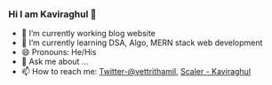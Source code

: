 ### Hi I am Kaviraghul 👋 


- 🔭 I’m currently working blog website
- 🌱 I’m currently learning DSA, Algo, MERN stack web development
- 😄 Pronouns: He/His
- 💬 Ask me about ...
- 📫 How to reach me: [Twitter-@vettrithamil](https://twitter.com/vettrithamil), [Scaler - Kaviraghul](https://www.scaler.com/academy/profile/7d0b40273c60/)
<!-- - ⚡ Fun fact: I am  -->












<!-- - 🤔 I’m looking for help with ... -->
<!-- - 👯 I’m looking to collaborate on ...
 -->
